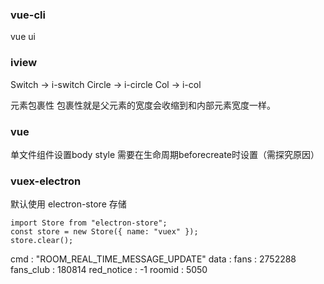 ### vue-cli
vue ui

### iview
Switch -> i-switch
Circle -> i-circle
Col -> i-col

元素包裹性
包裹性就是父元素的宽度会收缩到和内部元素宽度一样。

### vue
单文件组件设置body style 需要在生命周期beforecreate时设置（需探究原因）

### vuex-electron
默认使用 electron-store 存储
```
import Store from "electron-store";
const store = new Store({ name: "vuex" });
store.clear();
```

cmd
:
"ROOM_REAL_TIME_MESSAGE_UPDATE"
data
:
fans
:
2752288
fans_club
:
180814
red_notice
:
-1
roomid
:
5050

